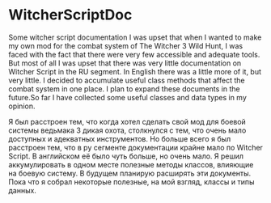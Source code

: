 # WitcherScriptDoc
Some witcher script documentation
I was upset that when I wanted to make my own mod for the combat system of The Witcher 3 Wild Hunt, I was faced with the fact that there were very few accessible and adequate tools. But most of all I was upset that there was very little documentation on Witcher Script in the RU segment. In English there was a little more of it, but very little. I decided to accumulate useful class methods that affect the combat system in one place. I plan to expand these documents in the future.So far I have collected some useful classes and data types in my opinion.

Я был расстроен тем, что когда хотел сделать свой мод для боевой системы ведьмака 3 дикая охота, столкнулся с тем, что очень мало доступных и адекватных инструментов. Но больше всего я был расстроен тем, что в ру сегменте документации крайне мало по Witcher Script. В английском её было чуть больше, но очень мало. Я решил аккумулировать в одном месте полезные методы классов, влияющие на боевую систему. В будущем планирую расширять эти документы. Пока что я собрал некоторые полезные, на мой взгляд, классы и типы данных.
